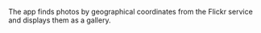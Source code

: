 The app finds photos by geographical coordinates from the Flickr service and displays them as a gallery.

